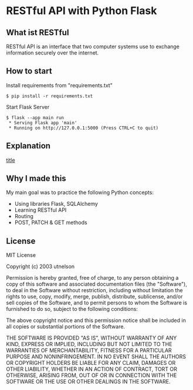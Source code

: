 # RESTful API with Python Flask

## What ist RESTful
RESTful API is an interface that two computer systems use to exchange information securely over the internet.

## How to start
Install requirements from "requirements.txt"
```
$ pip install -r requirements.txt
```
Start Flask Server
```
$ flask --app main run
 * Serving Flask app 'main'
 * Running on http://127.0.0.1:5000 (Press CTRL+C to quit)
 ```

## Explanation
[title](https://documenter.getpostman.com/view/32141486/2s9YsGhsqV)

## Why I made this
My main goal was to practice the following Python concepts:
- Using libraries Flask, SQLAlchemy
- Learning RESTful API
- Routing
- POST, PATCH & GET methods

## License
MIT License

Copyright (c) 2003 utnelson

Permission is hereby granted, free of charge, to any person obtaining a copy
of this software and associated documentation files (the "Software"), to deal
in the Software without restriction, including without limitation the rights
to use, copy, modify, merge, publish, distribute, sublicense, and/or sell
copies of the Software, and to permit persons to whom the Software is
furnished to do so, subject to the following conditions:

The above copyright notice and this permission notice shall be included in all
copies or substantial portions of the Software.

THE SOFTWARE IS PROVIDED "AS IS", WITHOUT WARRANTY OF ANY KIND, EXPRESS OR
IMPLIED, INCLUDING BUT NOT LIMITED TO THE WARRANTIES OF MERCHANTABILITY,
FITNESS FOR A PARTICULAR PURPOSE AND NONINFRINGEMENT. IN NO EVENT SHALL THE
AUTHORS OR COPYRIGHT HOLDERS BE LIABLE FOR ANY CLAIM, DAMAGES OR OTHER
LIABILITY, WHETHER IN AN ACTION OF CONTRACT, TORT OR OTHERWISE, ARISING FROM,
OUT OF OR IN CONNECTION WITH THE SOFTWARE OR THE USE OR OTHER DEALINGS IN THE
SOFTWARE.